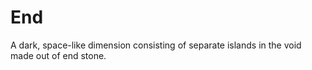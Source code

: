 # End
A dark, space-like dimension consisting of separate islands in the void made out of end stone.
